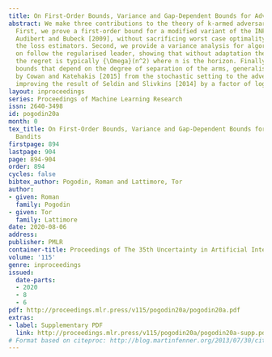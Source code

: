 ```yaml
---
title: On First-Order Bounds, Variance and Gap-Dependent Bounds for Adversarial Bandits
abstract: We make three contributions to the theory of k-armed adversarial bandits.
  First, we prove a first-order bound for a modified variant of the INF strategy by
  Audibert and Bubeck [2009], without sacrificing worst case optimality or modifying
  the loss estimators. Second, we provide a variance analysis for algorithms based
  on follow the regularised leader, showing that without adaptation the variance of
  the regret is typically {\Omega}(n^2) where n is the horizon. Finally, we study
  bounds that depend on the degree of separation of the arms, generalising the results
  by Cowan and Katehakis [2015] from the stochastic setting to the adversarial and
  improving the result of Seldin and Slivkins [2014] by a factor of log(n)/log(log(n)).
layout: inproceedings
series: Proceedings of Machine Learning Research
issn: 2640-3498
id: pogodin20a
month: 0
tex_title: On First-Order Bounds, Variance and Gap-Dependent Bounds for Adversarial
  Bandits
firstpage: 894
lastpage: 904
page: 894-904
order: 894
cycles: false
bibtex_author: Pogodin, Roman and Lattimore, Tor
author:
- given: Roman
  family: Pogodin
- given: Tor
  family: Lattimore
date: 2020-08-06
address: 
publisher: PMLR
container-title: Proceedings of The 35th Uncertainty in Artificial Intelligence Conference
volume: '115'
genre: inproceedings
issued:
  date-parts:
  - 2020
  - 8
  - 6
pdf: http://proceedings.mlr.press/v115/pogodin20a/pogodin20a.pdf
extras:
- label: Supplementary PDF
  link: http://proceedings.mlr.press/v115/pogodin20a/pogodin20a-supp.pdf
# Format based on citeproc: http://blog.martinfenner.org/2013/07/30/citeproc-yaml-for-bibliographies/
---
```

